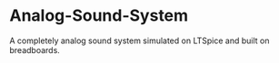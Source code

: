 # Analog-Sound-System
A completely analog sound system simulated on LTSpice and built on breadboards.
